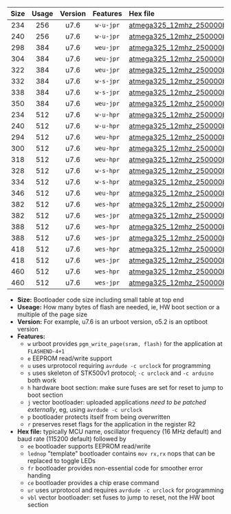 |Size|Usage|Version|Features|Hex file|
|:-:|:-:|:-:|:-:|:--|
|234|256|u7.6|`w-u-jpr`|[atmega325_12mhz_250000bps_ur_vbl.hex](https://raw.githubusercontent.com/stefanrueger/urboot/main//atmega325_12mhz_250000bps_ur_vbl.hex)|
|240|256|u7.6|`w-u-jpr`|[atmega325_12mhz_250000bps_lednop_ur_vbl.hex](https://raw.githubusercontent.com/stefanrueger/urboot/main//atmega325_12mhz_250000bps_lednop_ur_vbl.hex)|
|298|384|u7.6|`weu-jpr`|[atmega325_12mhz_250000bps_ee_ur_vbl.hex](https://raw.githubusercontent.com/stefanrueger/urboot/main//atmega325_12mhz_250000bps_ee_ur_vbl.hex)|
|304|384|u7.6|`weu-jpr`|[atmega325_12mhz_250000bps_ee_lednop_ur_vbl.hex](https://raw.githubusercontent.com/stefanrueger/urboot/main//atmega325_12mhz_250000bps_ee_lednop_ur_vbl.hex)|
|322|384|u7.6|`weu-jpr`|[atmega325_12mhz_250000bps_ee_lednop_fr_ur_vbl.hex](https://raw.githubusercontent.com/stefanrueger/urboot/main//atmega325_12mhz_250000bps_ee_lednop_fr_ur_vbl.hex)|
|332|384|u7.6|`w-s-jpr`|[atmega325_12mhz_250000bps_vbl.hex](https://raw.githubusercontent.com/stefanrueger/urboot/main//atmega325_12mhz_250000bps_vbl.hex)|
|338|384|u7.6|`w-s-jpr`|[atmega325_12mhz_250000bps_lednop_vbl.hex](https://raw.githubusercontent.com/stefanrueger/urboot/main//atmega325_12mhz_250000bps_lednop_vbl.hex)|
|350|384|u7.6|`weu-jpr`|[atmega325_12mhz_250000bps_ee_lednop_fr_ce_ur_vbl.hex](https://raw.githubusercontent.com/stefanrueger/urboot/main//atmega325_12mhz_250000bps_ee_lednop_fr_ce_ur_vbl.hex)|
|234|512|u7.6|`w-u-hpr`|[atmega325_12mhz_250000bps_ur.hex](https://raw.githubusercontent.com/stefanrueger/urboot/main//atmega325_12mhz_250000bps_ur.hex)|
|240|512|u7.6|`w-u-hpr`|[atmega325_12mhz_250000bps_lednop_ur.hex](https://raw.githubusercontent.com/stefanrueger/urboot/main//atmega325_12mhz_250000bps_lednop_ur.hex)|
|294|512|u7.6|`weu-hpr`|[atmega325_12mhz_250000bps_ee_ur.hex](https://raw.githubusercontent.com/stefanrueger/urboot/main//atmega325_12mhz_250000bps_ee_ur.hex)|
|300|512|u7.6|`weu-hpr`|[atmega325_12mhz_250000bps_ee_lednop_ur.hex](https://raw.githubusercontent.com/stefanrueger/urboot/main//atmega325_12mhz_250000bps_ee_lednop_ur.hex)|
|318|512|u7.6|`weu-hpr`|[atmega325_12mhz_250000bps_ee_lednop_fr_ur.hex](https://raw.githubusercontent.com/stefanrueger/urboot/main//atmega325_12mhz_250000bps_ee_lednop_fr_ur.hex)|
|328|512|u7.6|`w-s-hpr`|[atmega325_12mhz_250000bps.hex](https://raw.githubusercontent.com/stefanrueger/urboot/main//atmega325_12mhz_250000bps.hex)|
|334|512|u7.6|`w-s-hpr`|[atmega325_12mhz_250000bps_lednop.hex](https://raw.githubusercontent.com/stefanrueger/urboot/main//atmega325_12mhz_250000bps_lednop.hex)|
|346|512|u7.6|`weu-hpr`|[atmega325_12mhz_250000bps_ee_lednop_fr_ce_ur.hex](https://raw.githubusercontent.com/stefanrueger/urboot/main//atmega325_12mhz_250000bps_ee_lednop_fr_ce_ur.hex)|
|382|512|u7.6|`wes-hpr`|[atmega325_12mhz_250000bps_ee.hex](https://raw.githubusercontent.com/stefanrueger/urboot/main//atmega325_12mhz_250000bps_ee.hex)|
|382|512|u7.6|`wes-jpr`|[atmega325_12mhz_250000bps_ee_vbl.hex](https://raw.githubusercontent.com/stefanrueger/urboot/main//atmega325_12mhz_250000bps_ee_vbl.hex)|
|388|512|u7.6|`wes-hpr`|[atmega325_12mhz_250000bps_ee_lednop.hex](https://raw.githubusercontent.com/stefanrueger/urboot/main//atmega325_12mhz_250000bps_ee_lednop.hex)|
|388|512|u7.6|`wes-jpr`|[atmega325_12mhz_250000bps_ee_lednop_vbl.hex](https://raw.githubusercontent.com/stefanrueger/urboot/main//atmega325_12mhz_250000bps_ee_lednop_vbl.hex)|
|418|512|u7.6|`wes-hpr`|[atmega325_12mhz_250000bps_ee_lednop_fr.hex](https://raw.githubusercontent.com/stefanrueger/urboot/main//atmega325_12mhz_250000bps_ee_lednop_fr.hex)|
|418|512|u7.6|`wes-jpr`|[atmega325_12mhz_250000bps_ee_lednop_fr_vbl.hex](https://raw.githubusercontent.com/stefanrueger/urboot/main//atmega325_12mhz_250000bps_ee_lednop_fr_vbl.hex)|
|460|512|u7.6|`wes-hpr`|[atmega325_12mhz_250000bps_ee_lednop_fr_ce.hex](https://raw.githubusercontent.com/stefanrueger/urboot/main//atmega325_12mhz_250000bps_ee_lednop_fr_ce.hex)|
|460|512|u7.6|`wes-jpr`|[atmega325_12mhz_250000bps_ee_lednop_fr_ce_vbl.hex](https://raw.githubusercontent.com/stefanrueger/urboot/main//atmega325_12mhz_250000bps_ee_lednop_fr_ce_vbl.hex)|

- **Size:** Bootloader code size including small table at top end
- **Useage:** How many bytes of flash are needed, ie, HW boot section or a multiple of the page size
- **Version:** For example, u7.6 is an urboot version, o5.2 is an optiboot version
- **Features:**
  + `w` urboot provides `pgm_write_page(sram, flash)` for the application at `FLASHEND-4+1`
  + `e` EEPROM read/write support
  + `u` uses urprotocol requiring `avrdude -c urclock` for programming
  + `s` uses skeleton of STK500v1 protocol; `-c urclock` and `-c arduino` both work
  + `h` hardware boot section: make sure fuses are set for reset to jump to boot section
  + `j` vector bootloader: uploaded applications *need to be patched externally*, eg, using `avrdude -c urclock`
  + `p` bootloader protects itself from being overwritten
  + `r` preserves reset flags for the application in the register R2
- **Hex file:** typically MCU name, oscillator frequency (16 MHz default) and baud rate (115200 default) followed by
  + `ee` bootloader supports EEPROM read/write
  + `lednop` "template" bootloader contains `mov rx,rx` nops that can be replaced to toggle LEDs
  + `fr` bootloader provides non-essential code for smoother error handing
  + `ce` bootloader provides a chip erase command
  + `ur` uses urprotocol and requires `avrdude -c urclock` for programming
  + `vbl` vector bootloader: set fuses to jump to reset, not the HW boot section
